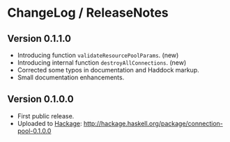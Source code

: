 # ChangeLog / ReleaseNotes


## Version 0.1.1.0

* Introducing function `validateResourcePoolParams`. (new)
* Introducing internal function `destroyAllConnections`. (new)
* Corrected some typos in documentation and Haddock markup.
* Small documentation enhancements.


## Version 0.1.0.0

* First public release.
* Uploaded to [Hackage][]:
  <http://hackage.haskell.org/package/connection-pool-0.1.0.0>



[Hackage]:
  http://hackage.haskell.org/
  "HackageDB (or just Hackage) is a collection of releases of Haskell packages."
